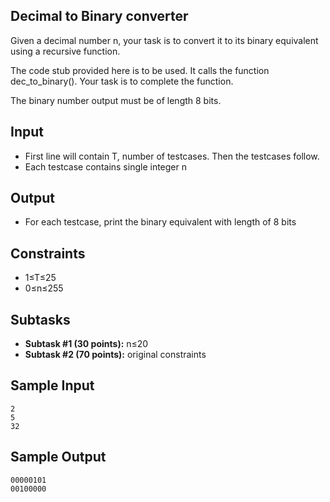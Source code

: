 
## Decimal to Binary converter
Given a decimal number n, your task is to convert it to its binary equivalent using a recursive function.

The code stub provided here is to be used. It calls the function dec_to_binary(). Your task is to complete the function.

The binary number output must be of length 8 bits.
## Input
- First line will contain T, number of testcases. Then the testcases follow.
- Each testcase contains single integer n
## Output
- For each testcase, print the binary equivalent with length of 8 bits
## Constraints
- 1≤T≤25
- 0≤n≤255
## Subtasks
- **Subtask #1 (30 points):** n≤20
- **Subtask #2 (70 points):** original constraints
## Sample Input
    2
    5
    32
## Sample Output
    00000101
    00100000
